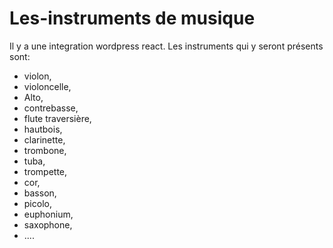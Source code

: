 # Les-instruments de musique
Il y a une integration wordpress react.
Les instruments qui y seront présents sont:
- violon,
- violoncelle,
- Alto,
- contrebasse,
- flute traversière,
- hautbois,
- clarinette,
- trombone,
- tuba,
- trompette,
- cor,
- basson,
- picolo,
- euphonium,
- saxophone,
- ....

